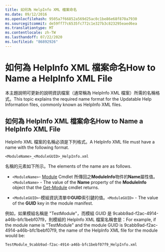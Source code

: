 ```yaml
---
title: 如何為 HelpInfo XML 檔案命名
ms.date: 09/12/2016
ms.openlocfilehash: 9505a7f66852a569d25ac0c1be86e68f870a7930
ms.sourcegitcommit: de59ff77c6535fc772c1e327b3c823295eaed6ea
ms.translationtype: MT
ms.contentlocale: zh-TW
ms.lasthandoff: 07/22/2020
ms.locfileid: "86892926"
---
```

# <a name="how-to-name-a-helpinfo-xml-file"></a><span data-ttu-id="2116c-102">如何為 HelpInfo XML 檔案命名</span><span class="sxs-lookup"><span data-stu-id="2116c-102">How to Name a HelpInfo XML File</span></span>

<span data-ttu-id="2116c-103">本主題說明可更新的說明資訊檔案（通常稱為 HelpInfo XML 檔案）所需的名稱格式。</span><span class="sxs-lookup"><span data-stu-id="2116c-103">This topic explains the required name format for the Updatable Help Information files, commonly known as HelpInfo XML files.</span></span>

## <a name="how-to-name-a-helpinfo-xml-file"></a><span data-ttu-id="2116c-104">如何為 HelpInfo XML 檔案命名</span><span class="sxs-lookup"><span data-stu-id="2116c-104">How to Name a HelpInfo XML File</span></span>

<span data-ttu-id="2116c-105">HelpInfo XML 檔案的名稱必須是下列格式。</span><span class="sxs-lookup"><span data-stu-id="2116c-105">A HelpInfo XML file must have a name with the following format.</span></span>

`<ModuleName>_<ModuleGUID>_HelpInfo.xml`

<span data-ttu-id="2116c-106">名稱的元素如下所示。</span><span class="sxs-lookup"><span data-stu-id="2116c-106">The elements of the name are as follows.</span></span>

- <span data-ttu-id="2116c-107">`<ModuleName>`- [Module](/powershell/module/Microsoft.PowerShell.Core/Get-Module) Cmdlet 所傳回之**ModuleInfo**物件的**Name**屬性值。</span><span class="sxs-lookup"><span data-stu-id="2116c-107">`<ModuleName>` - The value of the **Name** property of the **ModuleInfo** object that the [Get-Module](/powershell/module/Microsoft.PowerShell.Core/Get-Module) cmdlet returns.</span></span>

- <span data-ttu-id="2116c-108">`<ModuleGUID>`-模組資訊清單中**GUID**索引鍵的值。</span><span class="sxs-lookup"><span data-stu-id="2116c-108">`<ModuleGUID>` - The value of the **GUID** key in the module manifest.</span></span>

<span data-ttu-id="2116c-109">例如，如果模組名稱是 "TestModule"，而模組 GUID 是 9cabb9ad-f2ac-4914-a46b-bfc1bebf07f9，則模組的 HelpInfo XML 檔案名稱會是：</span><span class="sxs-lookup"><span data-stu-id="2116c-109">For example, if the module name is "TestModule" and the module GUID is 9cabb9ad-f2ac-4914-a46b-bfc1bebf07f9, the name of the HelpInfo XML file for the module would be:</span></span>

`TestModule_9cabb9ad-f2ac-4914-a46b-bfc1bebf07f9_HelpInfo.xml`
